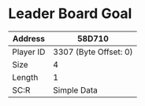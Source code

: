 
#  Leader Board Goal
Address   | 58D710
----------|-------------
Player ID | 3307 (Byte Offset: 0)
Size 	  | 4
Length 	  | 1
SC:R      | Simple Data


